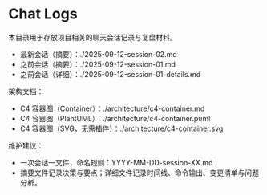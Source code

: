# Chat Logs

本目录用于存放项目相关的聊天会话记录与复盘材料。

- 最新会话（摘要）：./2025-09-12-session-02.md
- 之前会话（摘要）：./2025-09-12-session-01.md
- 之前会话（详细）：./2025-09-12-session-01-details.md

架构文档：
- C4 容器图（Container）：./architecture/c4-container.md
- C4 容器图（PlantUML）：./architecture/c4-container.puml
- C4 容器图（SVG，无需插件）：./architecture/c4-container.svg

维护建议：
- 一次会话一文件，命名规则：YYYY-MM-DD-session-XX.md
- 摘要文件记录决策与要点；详细文件记录时间线、命令输出、变更清单与问题分析。
